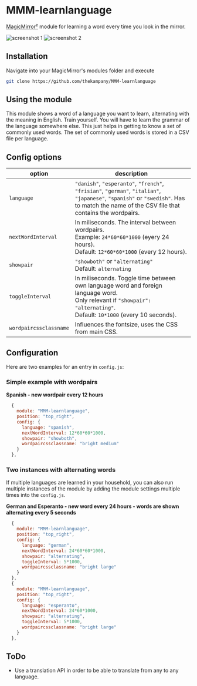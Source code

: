 # MMM-learnlanguage

[MagicMirror²](https://magicmirror.builders/) module for learning a word every time you look in the mirror.

![screenshot 1](screenshot-MMM-learnlanguage-1.png)
![screenshot 2](screenshot-MMM-learnlanguage-2.png)

## Installation

Navigate into your MagicMirror's modules folder and execute

```sh
git clone https://github.com/thekampany/MMM-learnlanguage
```

## Using the module

This module shows a word of a language you want to learn, alternating with the meaning in English. Train yourself.
You will have to learn the grammar of the language somewhere else. This just helps in getting to know a set of commonly used words.
The set of commonly used words is stored in a CSV file per language.

## Config options

| option                 | description                                                                                                                                                                  |
| ---------------------- | ---------------------------------------------------------------------------------------------------------------------------------------------------------------------------- |
| `language`             | `"danish"`, `"esperanto"`, `"french"`, `"frisian"`, `"german"`, `"italian"`, `"japanese"`, `"spanish"` or `"swedish"`. Has to match the name of the CSV file that contains the wordpairs. |
| `nextWordInterval`     | In miliseconds. The interval between wordpairs.<br>Example: `24*60*60*1000` (eyery 24 hours).<br>Default: `12*60*60*1000` (every 12 hours).                                  |
| `showpair`             | `"showboth"` or `"alternating"`<br>Default: `alternating`                                                                                                                    |
| `toggleInterval`       | In miliseconds. Toggle time between own language word and foreign language word.<br>Only relevant if `"showpair": "alternating"`.<br>Default: `10*1000` (every 10 seconds).  |
| `wordpaircssclassname` | Influences the fontsize, uses the CSS from main CSS.                                                                                                                         |

## Configuration

Here are two examples for an entry in `config.js`:

### Simple example with wordpairs

**Spanish - new wordpair every 12 hours**

```js
  {
    module: "MMM-learnlanguage",
    position: "top_right",
    config: {
      language: "spanish",
      nextWordInterval: 12*60*60*1000,
      showpair: "showboth",
      wordpaircssclassname: "bright medium"
    }
  },
```

### Two instances with alternating words

If multiple languages are learned in your household, you can also run multiple instances of the module by adding the module settings multiple times into the `config.js`.

**German and Esperanto - new word every 24 hours - words are shown alternating every 5 seconds**

```js
  {
    module: "MMM-learnlanguage",
    position: "top_right",
    config: {
      language: "german",
      nextWordInterval: 24*60*60*1000,
      showpair: "alternating",
      toggleInterval: 5*1000,
      wordpaircssclassname: "bright large"
    }
  },
  {
    module: "MMM-learnlanguage",
    position: "top_right",
    config: {
      language: "esperanto",
      nextWordInterval: 24*60*1000,
      showpair: "alternating",
      toggleInterval: 5*1000,
      wordpaircssclassname: "bright large"
    }
  },
```

## ToDo

- Use a translation API in order to be able to translate from any to any language.
